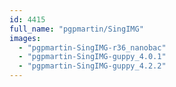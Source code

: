 ```yaml
---
id: 4415
full_name: "pgpmartin/SingIMG"
images: 
  - "pgpmartin-SingIMG-r36_nanobac"
  - "pgpmartin-SingIMG-guppy_4.0.1"
  - "pgpmartin-SingIMG-guppy_4.2.2"
---
```

